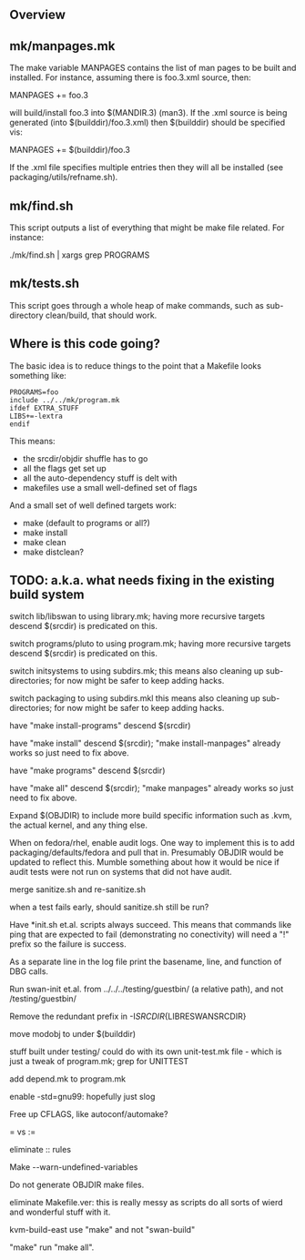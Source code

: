 Overview
--------

mk/manpages.mk
--------------

The make variable MANPAGES contains the list of man pages to be built
and installed.  For instance, assuming there is foo.3.xml source, then:

  MANPAGES += foo.3

will build/install foo.3 into $(MANDIR.3) (man3).  If the .xml source
is being generated (into $(builddir)/foo.3.xml) then $(builddir)
should be specified vis:

  MANPAGES += $(builddir)/foo.3

If the .xml file specifies multiple <refname></refname> entries then
they will all be installed (see packaging/utils/refname.sh).

mk/find.sh
----------

This script outputs a list of everything that might be make file
related.  For instance:

  ./mk/find.sh | xargs grep PROGRAMS

mk/tests.sh
-----------

This script goes through a whole heap of make commands, such as
sub-directory clean/build, that should work.

Where is this code going?
-------------------------

The basic idea is to reduce things to the point that a Makefile looks
something like:

    PROGRAMS=foo
    include ../../mk/program.mk
    ifdef EXTRA_STUFF
    LIBS+=-lextra
    endif

This means:

- the srcdir/objdir shuffle has to go
- all the flags get set up
- all the auto-dependency stuff is delt with
- makefiles use a small well-defined set of flags

And a small set of well defined targets work:

- make (default to programs or all?)
- make install
- make clean
- make distclean?

TODO: a.k.a. what needs fixing in the existing build system
-----------------------------------------------------------

switch lib/libswan to using library.mk; having more recursive targets
descend $(srcdir) is predicated on this.

switch programs/pluto to using program.mk; having more recursive
targets descend $(srcdir) is predicated on this.

switch initsystems to using subdirs.mk; this means also cleaning up
sub-directories; for now might be safer to keep adding hacks.

switch packaging to using subdirs.mkl this means also cleaning up
sub-directories; for now might be safer to keep adding hacks.

have "make install-programs" descend $(srcdir)

have "make install" descend $(srcdir); "make install-manpages" already
works so just need to fix above.

have "make programs" descend $(srcdir)

have "make all" descend $(srcdir); "make manpages" already works so
just need to fix above.

Expand $(OBJDIR) to include more build specific information such as
.kvm, the actual kernel, and any thing else.

When on fedora/rhel, enable audit logs.  One way to implement this is
to add packaging/defaults/fedora and pull that in.  Presumably OBJDIR
would be updated to reflect this.  Mumble something about how it would
be nice if audit tests were not run on systems that did not have
audit.

merge sanitize.sh and re-sanitize.sh

when a test fails early, should sanitize.sh still be run?

Have *init.sh et.al. scripts always succeed.  This means that commands
like ping that are expected to fail (demonstrating no conectivity)
will need a "!" prefix so the failure is success.

As a separate line in the log file print the basename, line, and
function of DBG calls.

Run swan-init et.al. from ../../../testing/guestbin/ (a relative
path), and not /testing/guestbin/

Remove the redundant prefix in -I${SRCDIR}${LIBRESWANSRCDIR}

move modobj to under $(builddir)

stuff built under testing/ could do with its own unit-test.mk file -
which is just a tweak of program.mk; grep for UNITTEST

add depend.mk to program.mk

enable -std=gnu99: hopefully just slog

Free up CFLAGS, like autoconf/automake?

= vs :=

eliminate :: rules

Make --warn-undefined-variables

Do not generate OBJDIR make files.

eliminate Makefile.ver: this is really messy as scripts do all sorts
of wierd and wonderful stuff with it.

kvm-build-east use "make" and not "swan-build"

"make" run "make all".
